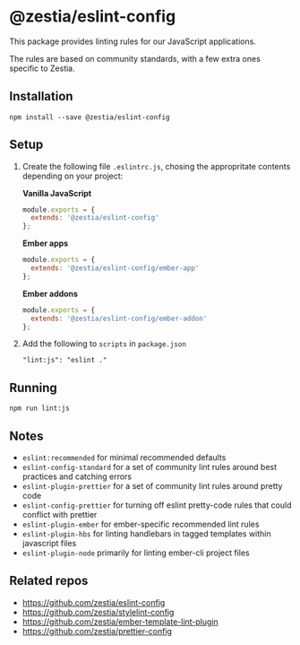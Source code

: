 # @zestia/eslint-config

This package provides linting rules for our JavaScript applications.

The rules are based on community standards, with a few extra ones specific to Zestia.

## Installation

```
npm install --save @zestia/eslint-config
```

## Setup

1. Create the following file `.eslintrc.js`, chosing the appropritate contents depending on your project:

    **Vanilla JavaScript**

    ```javascript
    module.exports = {
      extends: '@zestia/eslint-config'
    };
    ```

    **Ember apps**

    ```javascript
    module.exports = {
      extends: '@zestia/eslint-config/ember-app'
    };
    ```

    **Ember addons**

    ```javascript
    module.exports = {
      extends: '@zestia/eslint-config/ember-addon'
    };
    ```

2. Add the following to `scripts` in `package.json`

    ```
    "lint:js": "eslint ."
    ```

## Running

```
npm run lint:js
```

## Notes

* `eslint:recommended` for minimal recommended defaults
* `eslint-config-standard` for a set of community lint rules around best practices and catching errors
* `eslint-plugin-prettier` for a set of community lint rules around pretty code
* `eslint-config-prettier` for turning off eslint pretty-code rules that could conflict with prettier
* `eslint-plugin-ember` for ember-specific recommended lint rules
* `eslint-plugin-hbs` for linting handlebars in tagged templates within javascript files
* `eslint-plugin-node` primarily for linting ember-cli project files

## Related repos

* https://github.com/zestia/eslint-config
* https://github.com/zestia/stylelint-config
* https://github.com/zestia/ember-template-lint-plugin
* https://github.com/zestia/prettier-config